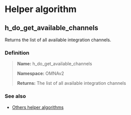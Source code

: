 # Helper algorithm

## h_do_get_available_channels

Returns the list of all available integration channels.
    
### Definition

> **Name:** h_do_get_available_channels
> 
> **Namespace:** OMNAv2
>
> **Returns:** The list of all available integration channels

### See also
* [Others helper algorithms](overview?id=h_do_get_available_channels)